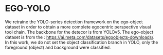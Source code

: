 # EGO-YOLO
We retraine the YOLO-series detection framework on the ego-object dataset in order to obtain a more complete egocentric perspective visual tool chain. The backbone for the detecor is from YOLOv5. The ego-object dataset is from the : https://ai.meta.com/datasets/egoobjects-downloads/. In this work, we do not set the object classification branch in YOLO, only the foreground (object) and background were classified. 
